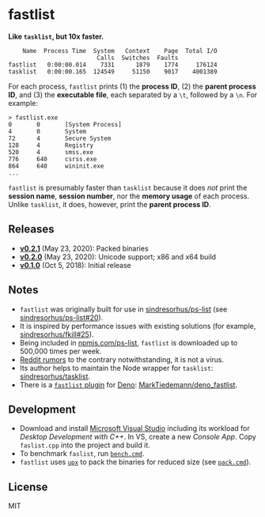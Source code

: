 # fastlist

**Like `tasklist`, but 10x faster.**

```
    Name  Process Time  System   Context    Page  Total I/O
                         Calls  Switches  Faults
fastlist   0:00:00.014    7331      1879    1774     176124
tasklist   0:00:00.165  124549     51150    9017    4001389
```

For each process, `fastlist` prints (1) the **process ID**, (2) the **parent process ID**, and (3) the **executable file**, each separated by a `\t`, followed by a `\n`. For example:

```batch
> fastlist.exe
0       0       [System Process]
4       0       System
72      4       Secure System
128     4       Registry
520     4       smss.exe
776     640     csrss.exe
864     640     wininit.exe
...
```

`fastlist` is presumably faster than `tasklist` because it does _not_ print the **session name**, **session number**, nor the **memory usage** of each process. Unlike `tasklist`, it does, however, print the **parent process ID**.

## Releases

- [**v0.2.1**](https://github.com/MarkTiedemann/fastlist/releases/tag/v0.2.1) (May 23, 2020): Packed binaries
- [**v0.2.0**](https://github.com/MarkTiedemann/fastlist/releases/tag/v0.2.0) (May 23, 2020): Unicode support; x86 and x64 build
- [**v0.1.0**](https://github.com/MarkTiedemann/fastlist/releases/tag/v0.1.0) (Oct 5, 2018): Initial release

## Notes

- `fastlist` was originally built for use in [sindresorhus/ps-list](https://github.com/sindresorhus/ps-list) (see [sindresorhus/ps-list#20](https://github.com/sindresorhus/ps-list/issues/20)).
- It is inspired by performance issues with existing solutions (for example, [sindresorhus/fkill#25](https://github.com/sindresorhus/fkill/issues/25)).
- Being included in [npmjs.com/ps-list](https://www.npmjs.com/package/ps-list), `fastlist` is downloaded up to 500,000 times per week.
- [Reddit rumors](https://www.reddit.com/r/javascript/comments/f0kmqd/askjs_fastlistexe_was_flagged_as_a_malware_by_my/) to the contrary notwithstanding, it is not a virus.
- Its author helps to maintain the Node wrapper for `tasklist`: [sindresorhus/tasklist](https://github.com/sindresorhus/tasklist).
- There is a [`fastlist` plugin](https://deno.land/x/fastlist) for [Deno](https://deno.land): [MarkTiedemann/deno_fastlist](https://github.com/MarkTiedemann/deno_fastlist).

## Development

- Download and install [Microsoft Visual Studio](https://visualstudio.microsoft.com/) including its workload for _Desktop Development with C++_. In VS, create a new _Console App_. Copy `faslist.cpp` into the project and build it.
- To benchmark `faslist`, run [`bench.cmd`](bench.cmd).
- `fastlist` uses [`upx`](https://github.com/upx/upx) to pack the binaries for reduced size (see [`pack.cmd`](pack.cmd)).

## License

MIT
